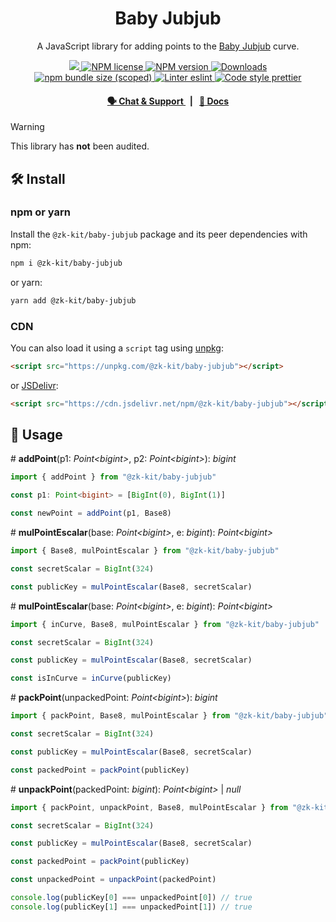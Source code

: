 <p align="center">
    <h1 align="center">
        Baby Jubjub
    </h1>
    <p align="center">A JavaScript library for adding points to the <a href="https://eips.ethereum.org/EIPS/eip-2494">Baby Jubjub</a> curve.</p>
</p>

<p align="center">
    <a href="https://github.com/privacy-scaling-explorations/zk-kit">
        <img src="https://img.shields.io/badge/project-zk--kit-blue.svg?style=flat-square">
    </a>
    <a href="https://github.com/privacy-scaling-explorations/zk-kit/tree/main/packages/baby-jubjub/LICENSE">
        <img alt="NPM license" src="https://img.shields.io/npm/l/%40zk-kit%2Fbaby-jubjub?style=flat-square">
    </a>
    <a href="https://www.npmjs.com/package/@zk-kit/baby-jubjub">
        <img alt="NPM version" src="https://img.shields.io/npm/v/@zk-kit/baby-jubjub?style=flat-square" />
    </a>
    <a href="https://npmjs.org/package/@zk-kit/baby-jubjub">
        <img alt="Downloads" src="https://img.shields.io/npm/dm/@zk-kit/baby-jubjub.svg?style=flat-square" />
    </a>
    <a href="https://bundlephobia.com/package/@zk-kit/baby-jubjub">
        <img alt="npm bundle size (scoped)" src="https://img.shields.io/bundlephobia/minzip/@zk-kit/baby-jubjub" />
    </a>
    <a href="https://eslint.org/">
        <img alt="Linter eslint" src="https://img.shields.io/badge/linter-eslint-8080f2?style=flat-square&logo=eslint" />
    </a>
    <a href="https://prettier.io/">
        <img alt="Code style prettier" src="https://img.shields.io/badge/code%20style-prettier-f8bc45?style=flat-square&logo=prettier" />
    </a>
</p>

<div align="center">
    <h4>
        <a href="https://appliedzkp.org/discord">
            🗣️ Chat &amp; Support
        </a>
        <span>&nbsp;&nbsp;|&nbsp;&nbsp;</span>
        <a href="https://zkkit.pse.dev/modules/_zk_kit_baby_jubjub.html">
            📘 Docs
        </a>
    </h4>
</div>

> [!WARNING]  
> This library has **not** been audited.

## 🛠 Install

### npm or yarn

Install the `@zk-kit/baby-jubjub` package and its peer dependencies with npm:

```bash
npm i @zk-kit/baby-jubjub
```

or yarn:

```bash
yarn add @zk-kit/baby-jubjub
```

### CDN

You can also load it using a `script` tag using [unpkg](https://unpkg.com/):

```html
<script src="https://unpkg.com/@zk-kit/baby-jubjub"></script>
```

or [JSDelivr](https://www.jsdelivr.com/):

```html
<script src="https://cdn.jsdelivr.net/npm/@zk-kit/baby-jubjub"></script>
```

## 📜 Usage

\# **addPoint**(p1: _Point\<bigint>_, p2: _Point\<bigint>_): _bigint_

```typescript
import { addPoint } from "@zk-kit/baby-jubjub"

const p1: Point<bigint> = [BigInt(0), BigInt(1)]

const newPoint = addPoint(p1, Base8)
```

\# **mulPointEscalar**(base: _Point\<bigint>_, e: _bigint_): _Point\<bigint>_

```typescript
import { Base8, mulPointEscalar } from "@zk-kit/baby-jubjub"

const secretScalar = BigInt(324)

const publicKey = mulPointEscalar(Base8, secretScalar)
```

\# **mulPointEscalar**(base: _Point\<bigint>_, e: _bigint_): _Point\<bigint>_

```typescript
import { inCurve, Base8, mulPointEscalar } from "@zk-kit/baby-jubjub"

const secretScalar = BigInt(324)

const publicKey = mulPointEscalar(Base8, secretScalar)

const isInCurve = inCurve(publicKey)
```

\# **packPoint**(unpackedPoint: _Point\<bigint>_): _bigint_

```typescript
import { packPoint, Base8, mulPointEscalar } from "@zk-kit/baby-jubjub"

const secretScalar = BigInt(324)

const publicKey = mulPointEscalar(Base8, secretScalar)

const packedPoint = packPoint(publicKey)
```

\# **unpackPoint**(packedPoint: _bigint_): _Point\<bigint>_ | _null_

```typescript
import { packPoint, unpackPoint, Base8, mulPointEscalar } from "@zk-kit/baby-jubjub"

const secretScalar = BigInt(324)

const publicKey = mulPointEscalar(Base8, secretScalar)

const packedPoint = packPoint(publicKey)

const unpackedPoint = unpackPoint(packedPoint)

console.log(publicKey[0] === unpackedPoint[0]) // true
console.log(publicKey[1] === unpackedPoint[1]) // true
```
